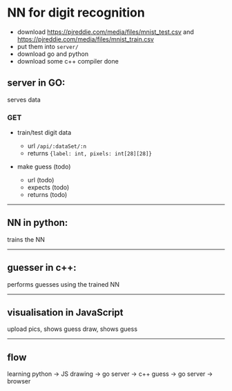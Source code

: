 # NN for digit recognition
- download https://pjreddie.com/media/files/mnist_test.csv and https://pjreddie.com/media/files/mnist_train.csv 
- put them into `server/`
- download go and python
- download some c++ compiler
done
## server in GO:
serves data
### GET
- train/test digit data 
	- url `/api/:dataSet/:n`
	- returns `{label: int, pixels: int[28][28]}`

- make guess (todo)
	- url (todo)
	- expects (todo)
	- returns (todo)

---

## NN in python:
trains the NN

---

## guesser in c++:
performs guesses using the trained NN

---

## visualisation in JavaScript
upload pics, shows guess
draw, shows guess

---

## flow
learning python -> JS drawing -> go server -> c++ guess -> go server -> browser
